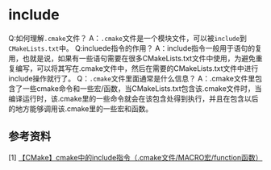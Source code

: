 # include
Q:如何理解`.cmake`文件？
A：`.cmake`文件是一个模块文件，可以被`include`到`CMakeLists.txt`中。
Q:incluede指令的作用？
A：include指令一般用于语句的复用，也就是说，如果有一些语句需要在很多CMakeLists.txt文件中使用，为避免重复编写，可以将其写在.cmake文件中，然后在需要的CMakeLists.txt文件中进行include操作就行了。
Q：`.cmake`文件里面通常是什么信息？
A：.cmake文件里包含了一些cmake命令和一些宏/函数，当CMakeLists.txt包含该.cmake文件时，当编译运行时，该.cmake里的一些命令就会在该包含处得到执行，并且在包含以后的地方能够调用该.cmake里的一些宏和函数。

## 参考资料
[1] [【CMake】cmake中的include指令（.cmake文件/MACRO宏/function函数）](https://blog.csdn.net/qq_38410730/article/details/102677143)